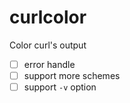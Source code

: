 # curlcolor

Color curl's output

- [ ] error handle
- [ ] support more schemes
- [ ] support `-v` option